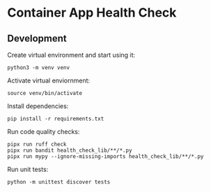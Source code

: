 # Container App Health Check


## Development

Create virtual environment and start using it:

```python3 -m venv venv```

Activate virtual enviornment:

```source venv/bin/activate```

Install dependencies:

```pip install -r requirements.txt```

Run code quality checks:

```
pipx run ruff check
pipx run bandit health_check_lib/**/*.py
pipx run mypy --ignore-missing-imports health_check_lib/**/*.py
```

Run unit tests:

```python -m unittest discover tests```
